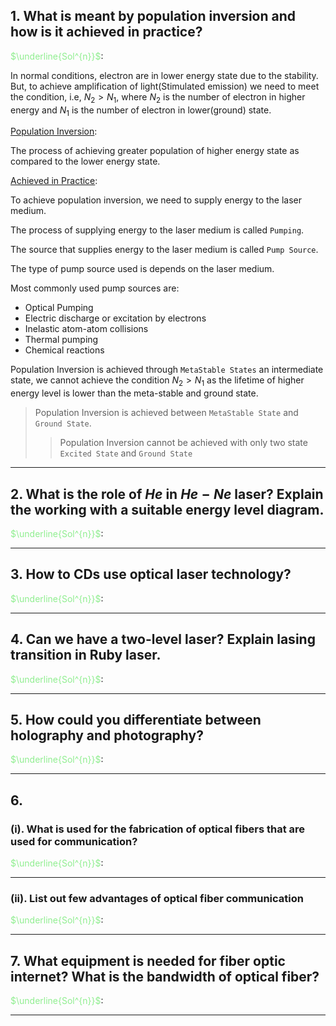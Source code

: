 ## 1. What is meant by population inversion and how is it achieved in practice?

<span style="color:lightgreen;">$\underline{Sol^{n}}$</span>:

In normal conditions, electron are in lower energy state due to the stability. But, to achieve amplification of light(Stimulated emission) we need to meet the condition, i.e, $N_{2}>N_{1}$, where $N_{2}$ is the number of electron in higher energy and $N_{1}$ is the number of electron in lower(ground) state.

<u>Population Inversion</u>:

The process of achieving greater population of higher energy state as compared to the lower energy state.

<u>Achieved in Practice</u>:

To achieve population inversion, we need to supply energy to the laser medium.

The process of supplying energy to the  laser medium is called `Pumping`.

The source that supplies energy to the laser medium is called `Pump Source`.

The type of pump source used is depends on the laser medium.

Most commonly used pump sources are:

- Optical Pumping
- Electric discharge or excitation by electrons
- Inelastic atom-atom collisions
- Thermal pumping
- Chemical reactions

Population Inversion is achieved through `MetaStable States` an intermediate state, we cannot achieve the condition $N_{2}>N_{1}$ as the lifetime of higher energy level is lower than the meta-stable and ground state.

> Population Inversion is achieved between `MetaStable State` and `Ground State`.
>> Population Inversion cannot be achieved with only two state `Excited State` and `Ground State`

---

## 2. What is the role of $He$ in $He-Ne$ laser? Explain the working with a suitable energy level diagram.

<span style="color:lightgreen;">$\underline{Sol^{n}}$</span>:



---

## 3. How to CDs use optical laser technology?

<span style="color:lightgreen;">$\underline{Sol^{n}}$</span>:

---

## 4. Can we have a two-level laser? Explain lasing transition in Ruby laser.

<span style="color:lightgreen;">$\underline{Sol^{n}}$</span>:

---

## 5. How could you differentiate between holography and photography?

<span style="color:lightgreen;">$\underline{Sol^{n}}$</span>:

---

## 6.
### (i). What is used for the fabrication of optical fibers that are used for communication?
<span style="color:lightgreen;">$\underline{Sol^{n}}$</span>:

---

### (ii). List out few advantages of optical fiber communication

<span style="color:lightgreen;">$\underline{Sol^{n}}$</span>:

---

## 7. What equipment is needed for fiber optic internet? What is the bandwidth of optical fiber?

<span style="color:lightgreen;">$\underline{Sol^{n}}$</span>:

---

